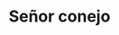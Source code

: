 ---
title: "Señor conejo"
url: /lleida/senor-conejo-avinguda-de-blondel/
shop: decoración interior
---